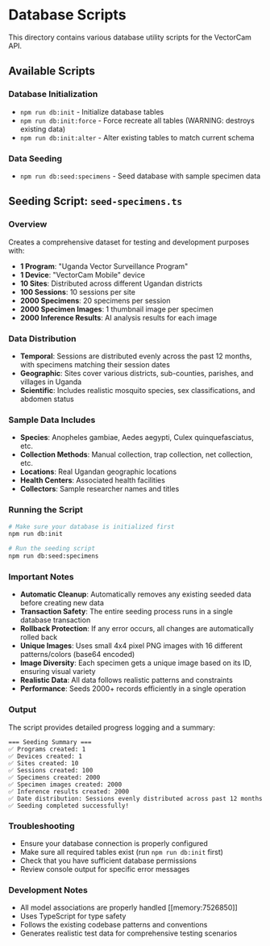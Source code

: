 # Database Scripts

This directory contains various database utility scripts for the VectorCam API.

## Available Scripts

### Database Initialization
- `npm run db:init` - Initialize database tables
- `npm run db:init:force` - Force recreate all tables (WARNING: destroys existing data)
- `npm run db:init:alter` - Alter existing tables to match current schema

### Data Seeding
- `npm run db:seed:specimens` - Seed database with sample specimen data

## Seeding Script: `seed-specimens.ts`

### Overview
Creates a comprehensive dataset for testing and development purposes with:

- **1 Program**: "Uganda Vector Surveillance Program"
- **1 Device**: "VectorCam Mobile" device
- **10 Sites**: Distributed across different Ugandan districts
- **100 Sessions**: 10 sessions per site
- **2000 Specimens**: 20 specimens per session
- **2000 Specimen Images**: 1 thumbnail image per specimen
- **2000 Inference Results**: AI analysis results for each image

### Data Distribution
- **Temporal**: Sessions are distributed evenly across the past 12 months, with specimens matching their session dates
- **Geographic**: Sites cover various districts, sub-counties, parishes, and villages in Uganda
- **Scientific**: Includes realistic mosquito species, sex classifications, and abdomen status

### Sample Data Includes
- **Species**: Anopheles gambiae, Aedes aegypti, Culex quinquefasciatus, etc.
- **Collection Methods**: Manual collection, trap collection, net collection, etc.
- **Locations**: Real Ugandan geographic locations
- **Health Centers**: Associated health facilities
- **Collectors**: Sample researcher names and titles

### Running the Script

```bash
# Make sure your database is initialized first
npm run db:init

# Run the seeding script
npm run db:seed:specimens
```

### Important Notes
- **Automatic Cleanup**: Automatically removes any existing seeded data before creating new data
- **Transaction Safety**: The entire seeding process runs in a single database transaction
- **Rollback Protection**: If any error occurs, all changes are automatically rolled back
- **Unique Images**: Uses small 4x4 pixel PNG images with 16 different patterns/colors (base64 encoded)
- **Image Diversity**: Each specimen gets a unique image based on its ID, ensuring visual variety
- **Realistic Data**: All data follows realistic patterns and constraints
- **Performance**: Seeds 2000+ records efficiently in a single operation

### Output
The script provides detailed progress logging and a summary:
```
=== Seeding Summary ===
✅ Programs created: 1
✅ Devices created: 1  
✅ Sites created: 10
✅ Sessions created: 100
✅ Specimens created: 2000
✅ Specimen images created: 2000
✅ Inference results created: 2000
✅ Date distribution: Sessions evenly distributed across past 12 months
✅ Seeding completed successfully!
```

### Troubleshooting
- Ensure your database connection is properly configured
- Make sure all required tables exist (run `npm run db:init` first)
- Check that you have sufficient database permissions
- Review console output for specific error messages

### Development Notes
- All model associations are properly handled [[memory:7526850]]
- Uses TypeScript for type safety
- Follows the existing codebase patterns and conventions
- Generates realistic test data for comprehensive testing scenarios
